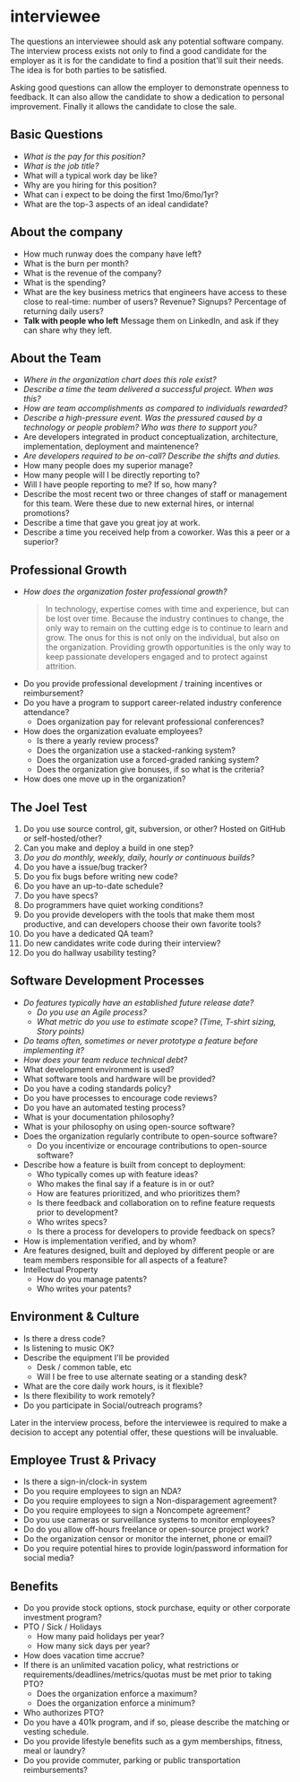 interviewee
===========

The questions an interviewee should ask any potential software company.
The interview process exists not only to find a good candidate for the
employer as it is for the candidate to find a position that'll suit
their needs. The idea is for both parties to be satisfied.

Asking good questions can allow the employer to demonstrate openness to
feedback. It can also allow the candidate to show a dedication to
personal improvement. Finally it allows the candidate to close the sale.

## Basic Questions

* *What is the pay for this position?*
* *What is the job title?*
* What will a typical work day be like?
* Why are you hiring for this position?
* What can i expect to be doing the first 1mo/6mo/1yr?
* What are the top-3 aspects of an ideal candidate?

## About the company

* How much runway does the company have left?
* What is the burn per month?
* What is the revenue of the company?
* What is the spending?
* What are the key business metrics that engineers have access to these close to real-time: number of users? Revenue? Signups? Percentage of returning daily users?
* __Talk with people who left__ Message them on LinkedIn, and ask if they can share why they left.




## About the Team

* *Where in the organization chart does this role exist?*
* *Describe a time the team delivered a successful project. When was
  this?*
* *How are team accomplishments as compared to individuals rewarded?*
* *Describe a high-pressure event. Was the pressured caused by a
  technology or people problem? Who was there to support you?*
* Are developers integrated in product conceptualization, architecture,
implementation, deployment and maintenence?
* *Are developers required to be on-call? Describe the shifts and duties.*
* How many people does my superior manage?
* How many people will I be directly reporting to?
* Will I have people reporting to me? If so, how many?
* Describe the most recent two or three changes of staff or management
  for this team. Were these due to new external hires, or internal
  promotions?
* Describe a time that gave you great joy at work.
* Describe a time you received help from a coworker. Was this a peer or
  a superior?


## Professional Growth

* *How does the organization foster professional growth?*
  > In technology, expertise comes with time and experience, but can be
  > lost over time. Because the industry continues to change, the only
  > way to remain on the cutting edge is to continue to learn and grow.
  > The onus for this is not only on the individual, but also on the
  > organization. Providing growth opportunities is the only way to keep
  > passionate developers engaged and to protect against attrition.
* Do you provide professional development / training incentives or
  reimbursement?
* Do you have a program to support career-related industry conference
  attendance?
  * Does organization pay for relevant professional conferences?
* How does the organization evaluate employees?
  * Is there a yearly review process?
  * Does the organization use a stacked-ranking system?
  * Does the organization use a forced-graded ranking system?
  * Does the organization give bonuses, if so what is the criteria?
* How does one move up in the organization?


## The Joel Test

1. Do you use source control, git, subversion, or other?
   Hosted on GitHub or self-hosted/other?
1. Can you make and deploy a build in one step?
1. *Do you do monthly, weekly, daily, hourly or continuous builds?*
1. Do you have a issue/bug tracker?
1. Do you fix bugs before writing new code?
1. Do you have an up-to-date schedule?
1. Do you have specs?
1. Do programmers have quiet working conditions?
1. Do you provide developers with the tools that make them most
   productive, and can developers choose their own favorite tools?
1. Do you have a dedicated QA team?
1. Do new candidates write code during their interview?
1. Do you do hallway usability testing?


## Software Development Processes
* *Do features typically have an established future release date?*
  * *Do you use an Agile process?*
  * *What metric do you use to estimate scope? (Time, T-shirt sizing,
    Story points)*
* *Do teams often, sometimes or never prototype a feature before
  implementing it?*
* *How does your team reduce technical debt?*
* What development environment is used?
* What software tools and hardware will be provided?
* Do you have a coding standards policy?
* Do you have processes to encourage code reviews?
* Do you have an automated testing process?
* What is your documentation philosophy?
* What is your philosophy on using open-source software?
* Does the organization regularly contribute to open-source software?
  * Do you incentivize or encourage contributions to open-source software?
* Describe how a feature is built from concept to deployment:
  * Who typically comes up with feature ideas?
  * Who makes the final say if a feature is in or out?
  * How are features prioritized, and who prioritizes them?
  * Is there feedback and collaboration on to refine feature requests
    prior to development?
  * Who writes specs?
  * Is there a process for developers to provide feedback on specs?
* How is implementation verified, and by whom?
* Are features designed, built and deployed by different people or are
  team members responsible for all aspects of a feature?
* Intellectual Property
  * How do you manage patents?
  * Who writes your patents?


## Environment & Culture
* Is there a dress code?
* Is listening to music OK?
* Describe the equipment I'll be provided
  * Desk / common table, etc
  * Will I be free to use alternate seating or a standing desk?
* What are the core daily work hours, is it flexible?
* Is there flexibility to work remotely?
* Do you participate in Social/outreach programs?


Later in the interview process, before the interviewee is required to
make a decision to accept any potential offer, these questions will be
invaluable.


## Employee Trust & Privacy
* Is there a sign-in/clock-in system
* Do you require employees to sign an NDA?
* Do you require employees to sign a Non-disparagement agreement?
* Do you require employees to sign a Noncompete agreement?
* Do you use cameras or surveillance systems to monitor employees?
* Do do you allow off-hours freelance or open-source project work?
* Do the organization censor or monitor the internet, phone or email?
* Do you require potential hires to provide login/password information
  for social media?


## Benefits
* Do you provide stock options, stock purchase, equity or other corporate
  investment program?
* PTO / Sick / Holidays
  * How many paid holidays per year?
  * How many sick days per year?
* How does vacation time accrue?
* If there is an unlimited vacation policy, what restrictions or
    requirements/deadlines/metrics/quotas must be met prior to taking
    PTO?
  * Does the organization enforce a maximum?
  * Does the organization enforce a minimum?
* Who authorizes PTO?
* Do you have a 401k program, and if so, please describe the matching or
  vesting schedule.
* Do you provide lifestyle benefits such as a gym memberships, fitness,
  meal or laundry?
* Do you provide commuter, parking or public transportation
  reimbursements?

